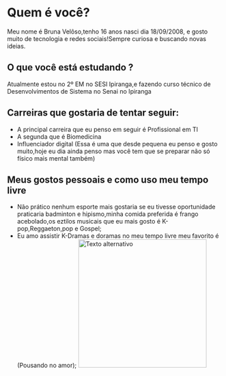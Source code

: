 # Quem é você?

Meu nome é Bruna Velôso,tenho 16 anos nasci dia 18/09/2008, e gosto muito de tecnologia e redes sociais!Sempre curiosa e buscando novas ideias.

## O que você está estudando ?
Atualmente estou no 2º EM no SESI Ipiranga,e fazendo curso técnico de Desenvolvimentos de Sistema no Senai no Ipiranga

## Carreiras que gostaria de tentar seguir:
* A principal carreira que eu penso em seguir é Profissional em TI 
* A segunda que é Biomedicina
* Influenciador digital (Essa é uma que desde pequena eu penso e gosto muito,hoje eu dia ainda penso mas você tem que se preparar não só físico mais mental também)
  
## Meus gostos pessoais e como uso meu tempo livre
* Não prático nenhum esporte mais gostaria se eu tivesse oportunidade praticaria badminton e hipismo,minha comida preferida é frango acebolado,os eztilos musicais que eu mais gosto é K-pop,Reggaeton,pop e Gospel;
* Eu amo assistir K-Dramas e doramas no meu tempo livre meu favorito é (Pousando no amor);
  <img src="https://images.justwatch.com/poster/266006574/s718/sarangyi-bulsicag.jpg" alt= "Texto alternativo" width="300" height="300" >

